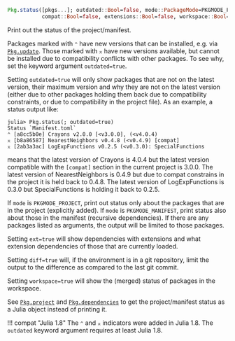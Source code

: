 ```julia
Pkg.status([pkgs...]; outdated::Bool=false, mode::PackageMode=PKGMODE_PROJECT, diff::Bool=false,
           compat::Bool=false, extensions::Bool=false, workspace::Bool=false, io::IO=stdout)
```

Print out the status of the project/manifest.

Packages marked with `⌃` have new versions that can be installed, e.g. via [`Pkg.update`](@ref). Those marked with `⌅` have new versions available, but cannot be installed due to compatibility conflicts with other packages. To see why, set the keyword argument `outdated=true`.

Setting `outdated=true` will only show packages that are not on the latest version, their maximum version and why they are not on the latest version (either due to other packages holding them back due to compatibility constraints, or due to compatibility in the project file). As an example, a status output like:

```julia-repl
julia> Pkg.status(; outdated=true)
Status `Manifest.toml`
⌃ [a8cc5b0e] Crayons v2.0.0 [<v3.0.0], (<v4.0.4)
⌅ [b8a86587] NearestNeighbors v0.4.8 (<v0.4.9) [compat]
⌅ [2ab3a3ac] LogExpFunctions v0.2.5 (<v0.3.0): SpecialFunctions
```

means that the latest version of Crayons is 4.0.4 but the latest version compatible with the `[compat]` section in the current project is 3.0.0. The latest version of NearestNeighbors is 0.4.9 but due to compat constrains in the project it is held back to 0.4.8. The latest version of LogExpFunctions is 0.3.0 but SpecialFunctions is holding it back to 0.2.5.

If `mode` is `PKGMODE_PROJECT`, print out status only about the packages that are in the project (explicitly added). If `mode` is `PKGMODE_MANIFEST`, print status also about those in the manifest (recursive dependencies). If there are any packages listed as arguments, the output will be limited to those packages.

Setting `ext=true` will show dependencies with extensions and what extension dependencies of those that are currently loaded.

Setting `diff=true` will, if the environment is in a git repository, limit the output to the difference as compared to the last git commit.

Setting `workspace=true` will show the (merged) status of packages in the workspace.

See [`Pkg.project`](@ref) and [`Pkg.dependencies`](@ref) to get the project/manifest status as a Julia object instead of printing it.

!!! compat "Julia 1.8"
    The `⌃` and `⌅` indicators were added in Julia 1.8. The `outdated` keyword argument requires at least Julia 1.8.

